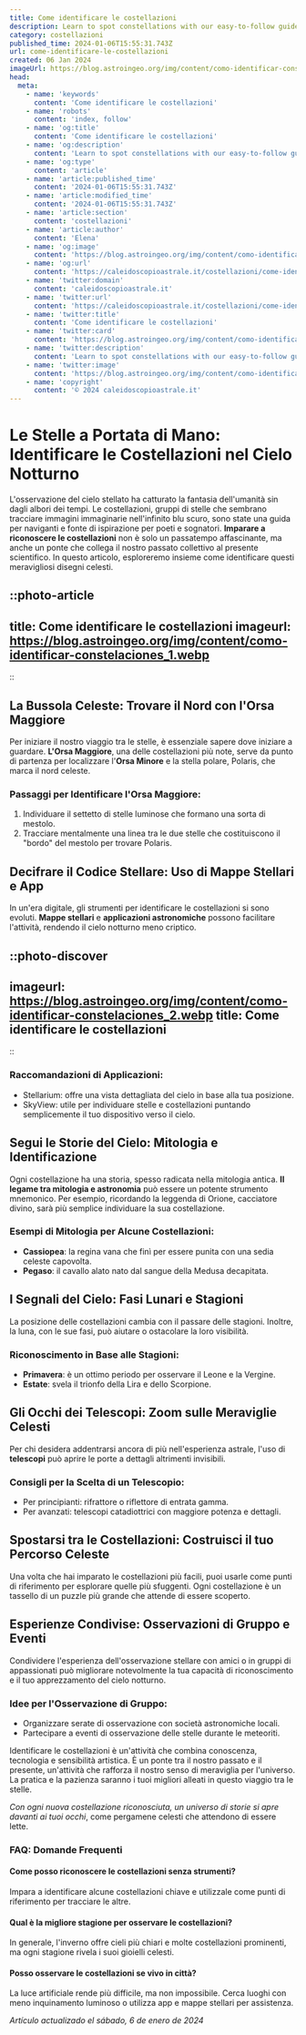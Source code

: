```yaml
---
title: Come identificare le costellazioni
description: Learn to spot constellations with our easy-to-follow guide. Stargaze like an Italian astronomer and unlock the night skys secrets!
category: costellazioni
published_time: 2024-01-06T15:55:31.743Z
url: come-identificare-le-costellazioni
created: 06 Jan 2024
imageUrl: https://blog.astroingeo.org/img/content/como-identificar-constelaciones_1.webp
head:
  meta:
    - name: 'keywords'
      content: 'Come identificare le costellazioni'
    - name: 'robots'
      content: 'index, follow'
    - name: 'og:title'
      content: 'Come identificare le costellazioni'
    - name: 'og:description'
      content: 'Learn to spot constellations with our easy-to-follow guide. Stargaze like an Italian astronomer and unlock the night skys secrets!'
    - name: 'og:type'
      content: 'article'
    - name: 'article:published_time'
      content: '2024-01-06T15:55:31.743Z'
    - name: 'article:modified_time'
      content: '2024-01-06T15:55:31.743Z'
    - name: 'article:section'
      content: 'costellazioni'
    - name: 'article:author'
      content: 'Elena'
    - name: 'og:image'
      content: 'https://blog.astroingeo.org/img/content/como-identificar-constelaciones_1.webp'
    - name: 'og:url'
      content: 'https://caleidoscopioastrale.it/costellazioni/come-identificare-le-costellazioni'
    - name: 'twitter:domain'
      content: 'caleidoscopioastrale.it'
    - name: 'twitter:url'
      content: 'https://caleidoscopioastrale.it/costellazioni/come-identificare-le-costellazioni'
    - name: 'twitter:title'
      content: 'Come identificare le costellazioni'
    - name: 'twitter:card'
      content: 'https://blog.astroingeo.org/img/content/como-identificar-constelaciones_1.webp'
    - name: 'twitter:description'
      content: 'Learn to spot constellations with our easy-to-follow guide. Stargaze like an Italian astronomer and unlock the night skys secrets!'
    - name: 'twitter:image'
      content: 'https://blog.astroingeo.org/img/content/como-identificar-constelaciones_1.webp'
    - name: 'copyright'
      content: '© 2024 caleidoscopioastrale.it'
---
```

# Le Stelle a Portata di Mano: Identificare le Costellazioni nel Cielo Notturno

L'osservazione del cielo stellato ha catturato la fantasia dell'umanità sin dagli albori dei tempi. Le costellazioni, gruppi di stelle che sembrano tracciare immagini immaginarie nell'infinito blu scuro, sono state una guida per naviganti e fonte di ispirazione per poeti e sognatori. **Imparare a riconoscere le costellazioni** non è solo un passatempo affascinante, ma anche un ponte che collega il nostro passato collettivo al presente scientifico. In questo articolo, esploreremo insieme come identificare questi meravigliosi disegni celesti. 

::photo-article
---
title: Come identificare le costellazioni
imageurl: https://blog.astroingeo.org/img/content/como-identificar-constelaciones_1.webp
---
::

## La Bussola Celeste: Trovare il Nord con l'Orsa Maggiore

Per iniziare il nostro viaggio tra le stelle, è essenziale sapere dove iniziare a guardare. **L'Orsa Maggiore**, una delle costellazioni più note, serve da punto di partenza per localizzare l'**Orsa Minore** e la stella polare, Polaris, che marca il nord celeste. 

### Passaggi per Identificare l'Orsa Maggiore:
1. Individuare il settetto di stelle luminose che formano una sorta di mestolo.
2. Tracciare mentalmente una linea tra le due stelle che costituiscono il "bordo" del mestolo per trovare Polaris.

## Decifrare il Codice Stellare: Uso di Mappe Stellari e App

In un'era digitale, gli strumenti per identificare le costellazioni si sono evoluti. **Mappe stellari** e **applicazioni astronomiche** possono facilitare l'attività, rendendo il cielo notturno meno criptico.

::photo-discover
---
imageurl: https://blog.astroingeo.org/img/content/como-identificar-constelaciones_2.webp
title: Come identificare le costellazioni
---
::

### Raccomandazioni di Applicazioni:
- Stellarium: offre una vista dettagliata del cielo in base alla tua posizione.
- SkyView: utile per individuare stelle e costellazioni puntando semplicemente il tuo dispositivo verso il cielo.

## Segui le Storie del Cielo: Mitologia e Identificazione

Ogni costellazione ha una storia, spesso radicata nella mitologia antica. **Il legame tra mitologia e astronomia** può essere un potente strumento mnemonico. Per esempio, ricordando la leggenda di Orione, cacciatore divino, sarà più semplice individuare la sua costellazione.

### Esempi di Mitologia per Alcune Costellazioni:
- **Cassiopea**: la regina vana che finì per essere punita con una sedia celeste capovolta.
- **Pegaso**: il cavallo alato nato dal sangue della Medusa decapitata.

## I Segnali del Cielo: Fasi Lunari e Stagioni

La posizione delle costellazioni cambia con il passare delle stagioni. Inoltre, la luna, con le sue fasi, può aiutare o ostacolare la loro visibilità. 

### Riconoscimento in Base alle Stagioni:
- **Primavera**: è un ottimo periodo per osservare il Leone e la Vergine.
- **Estate**: svela il trionfo della Lira e dello Scorpione.

## Gli Occhi dei Telescopi: Zoom sulle Meraviglie Celesti

Per chi desidera addentrarsi ancora di più nell'esperienza astrale, l'uso di **telescopi** può aprire le porte a dettagli altrimenti invisibili.

### Consigli per la Scelta di un Telescopio:
- Per principianti: rifrattore o riflettore di entrata gamma.
- Per avanzati: telescopi catadiottrici con maggiore potenza e dettagli.

## Spostarsi tra le Costellazioni: Costruisci il tuo Percorso Celeste

Una volta che hai imparato le costellazioni più facili, puoi usarle come punti di riferimento per esplorare quelle più sfuggenti. Ogni costellazione è un tassello di un puzzle più grande che attende di essere scoperto.

## Esperienze Condivise: Osservazioni di Gruppo e Eventi

Condividere l'esperienza dell'osservazione stellare con amici o in gruppi di appassionati può migliorare notevolmente la tua capacità di riconoscimento e il tuo apprezzamento del cielo notturno.

### Idee per l'Osservazione di Gruppo:
- Organizzare serate di osservazione con società astronomiche locali.
- Partecipare a eventi di osservazione delle stelle durante le meteoriti.

Identificare le costellazioni è un'attività che combina conoscenza, tecnologia e sensibilità artistica. È un ponte tra il nostro passato e il presente, un'attività che rafforza il nostro senso di meraviglia per l'universo. La pratica e la pazienza saranno i tuoi migliori alleati in questo viaggio tra le stelle.

*Con ogni nuova costellazione riconosciuta, un universo di storie si apre davanti ai tuoi occhi*, come pergamene celesti che attendono di essere lette.

### FAQ: Domande Frequenti

#### Come posso riconoscere le costellazioni senza strumenti?
Impara a identificare alcune costellazioni chiave e utilizzale come punti di riferimento per tracciare le altre.

#### Qual è la migliore stagione per osservare le costellazioni?
In generale, l'inverno offre cieli più chiari e molte costellazioni prominenti, ma ogni stagione rivela i suoi gioielli celesti.

#### Posso osservare le costellazioni se vivo in città?
La luce artificiale rende più difficile, ma non impossibile. Cerca luoghi con meno inquinamento luminoso o utilizza app e mappe stellari per assistenza.

_Artículo actualizado el sábado, 6 de enero de 2024_